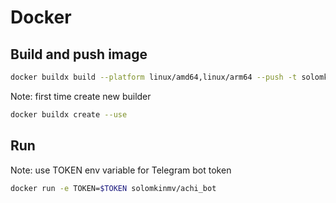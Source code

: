 # Docker

## Build and push image

```bash
docker buildx build --platform linux/amd64,linux/arm64 --push -t solomkinmv/achi_bot .
```

Note: first time create new builder

```bash
docker buildx create --use
```

## Run

Note: use TOKEN env variable for Telegram bot token

```bash
docker run -e TOKEN=$TOKEN solomkinmv/achi_bot  
```
